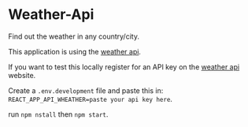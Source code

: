 # Weather-Api
Find out the weather in any country/city.
<p>This application is using the <a href="https://openweathermap.org/api">weather api</a>.</p> 
<p> If you want to test this locally register for an API key on the <a href="https://openweathermap.org/api">weather api</a> website.</p>
<p>Create a <code>.env.development</code> file and paste this in: <code>REACT_APP_API_WHEATHER=paste your api key here</code>.</p>
<p>run <code>npm nstall</code> then <code>npm start</code>.</p>

